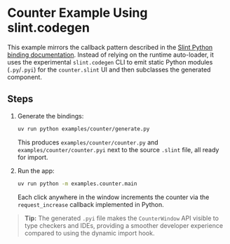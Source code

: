 <!-- Copyright © SixtyFPS GmbH <info@slint.dev> ; SPDX-License-Identifier: GPL-3.0-only OR LicenseRef-Slint-Royalty-free-2.0 OR LicenseRef-Slint-Software-3.0 -->

# Counter Example Using slint.codegen

This example mirrors the callback pattern described in the
[Slint Python binding documentation](https://github.com/slint-ui/slint/blob/master/api/python/slint/README.md#readme).
Instead of relying on the runtime auto-loader, it uses the experimental
`slint.codegen` CLI to emit static Python modules (`.py`/`.pyi`) for the
`counter.slint` UI and then subclasses the generated component.

## Steps

1. Generate the bindings:

   ```bash
   uv run python examples/counter/generate.py
   ```

   This produces `examples/counter/counter.py` and
   `examples/counter/counter.pyi` next to the
   source `.slint` file, all ready for import.

2. Run the app:

   ```bash
   uv run python -m examples.counter.main
   ```

   Each click anywhere in the window increments the counter via the
   `request_increase` callback implemented in Python.

> **Tip:** The generated `.pyi` file makes the `CounterWindow` API visible to
> type checkers and IDEs, providing a smoother developer experience compared to
> using the dynamic import hook.
